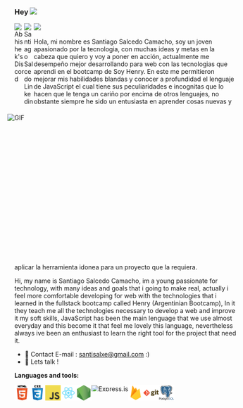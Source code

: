 ### Hey  <img src="https://media.giphy.com/media/hvRJCLFzcasrR4ia7z/giphy.gif" width="25px">

<a href="https://discord.gg/HpAHFQJ8">
  <img align="left" alt="Abhishek's Discord" width="22px" target="_blank" src="https://raw.githubusercontent.com/peterthehan/peterthehan/master/assets/discord.svg" />
</a>
<a href="https://www.linkedin.com/in/santiago-salcedo-camacho-281a46222/">
  <img align="left" alt="Santiago Salcedo Linkedin" width="22px" target="_blank" src="https://raw.githubusercontent.com/peterthehan/peterthehan/master/assets/linkedin.svg" />
</a>

![](https://visitor-badge.glitch.me/badge?page_id=xartiago)

<img align="right" alt="GIF" src="https://github.com/abhisheknaiidu/abhisheknaiidu/blob/master/code.gif?raw=true" width="500" height="320" style="margin: 20px" />

Hola, mi nombre es Santiago Salcedo Camacho, soy un joven apasionado por la tecnologia, con muchas ideas y metas en la cabeza que quiero y voy a poner en acción, actualmente me desempeño mejor desarrollando para web con las tecnologias que aprendi en el bootcamp de Soy Henry. En este me permitieron mejorar mis habilidades blandas y conocer a profundidad el lenguaje de JavaScript el cual tiene sus peculiaridades e incognitas que lo hacen que le tenga un cariño por encima de otros lenguajes, no obstante siempre he sido un entusiasta en aprender cosas nuevas y aplicar la herramienta idonea para un proyecto que la requiera.

Hi, my name is Santiago Salcedo Camacho, im a young passionate for technology, with many ideas and goals that i going to make real, actually i feel more comfortable developing for web with the technologies that i learned in the fullstack bootcamp called Henry (Argentinian Bootcamp), In it they teach me all the technologies necessary to develop a web and improve it my soft skills, JavaScript has been the main lenguage that we use almost everyday and this become it that feel me lovely this language, nevertheless always ive been an enthusiast to learn the right tool for the project that need it.

  
- 💼 Contact E-mail : santisalxe@gmail.com :)
- 💬 Lets talk !

**Languages and tools:**  
<div style='display:flex' >
  <img height="35" src="https://raw.githubusercontent.com/devicons/devicon/master/icons/html5/html5-original-wordmark.svg" alt='html5' />
  <img height="35" src="https://raw.githubusercontent.com/devicons/devicon/master/icons/css3/css3-original-wordmark.svg" alt='css3' />
  <img height="35" src="https://raw.githubusercontent.com/github/explore/80688e429a7d4ef2fca1e82350fe8e3517d3494d/topics/javascript/javascript.png" alt='JavaScript' />
  <img height="35" src="https://raw.githubusercontent.com/github/explore/80688e429a7d4ef2fca1e82350fe8e3517d3494d/topics/react/react.png" alt='React' />
  <img height="35" src="https://raw.githubusercontent.com/github/explore/80688e429a7d4ef2fca1e82350fe8e3517d3494d/topics/nodejs/nodejs.png" alt='Node.js' />
  <img height="14" src="https://upload.wikimedia.org/wikipedia/commons/6/64/Expressjs.png" alt='Express.js' />
  <img height="35" src="https://raw.githubusercontent.com/github/explore/80688e429a7d4ef2fca1e82350fe8e3517d3494d/topics/firebase/firebase.png" alt='Firebase' />
  <img height="35" src="https://raw.githubusercontent.com/github/explore/80688e429a7d4ef2fca1e82350fe8e3517d3494d/topics/git/git.png" alt='Git' />
  <img height="35" src="https://raw.githubusercontent.com/devicons/devicon/master/icons/postgresql/postgresql-original-wordmark.svg" alt="Postgre SQL" />
</div>
